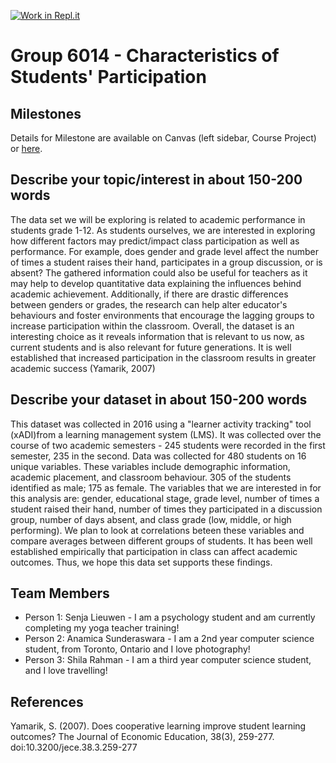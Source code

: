 [![Work in Repl.it](https://classroom.github.com/assets/work-in-replit-14baed9a392b3a25080506f3b7b6d57f295ec2978f6f33ec97e36a161684cbe9.svg)](https://classroom.github.com/online_ide?assignment_repo_id=312663&assignment_repo_type=GroupAssignmentRepo)
# Group 6014 - Characteristics of Students' Participation

## Milestones

Details for Milestone are available on Canvas (left sidebar, Course Project) or [here](https://firas.moosvi.com/courses/data301/project/milestone01.html).

## Describe your topic/interest in about 150-200 words

The data set we will be exploring is related to academic performance in students grade 1-12. As students ourselves, we are interested in exploring how different factors may predict/impact class participation as well as performance. For example, does gender and grade level affect the number of times a student raises their hand, participates in a group discussion, or is absent? The gathered information could also be useful for teachers as it may help to develop quantitative data explaining the influences behind academic achievement. Additionally, if there are drastic differences between genders or grades, the research can help alter educator's behaviours and foster environments that encourage the lagging groups to increase participation within the classroom. Overall, the dataset is an interesting choice as it reveals information that is relevant to us now, as current students and is also relevant for future generations. It is well established that increased participation in the classroom results in greater academic success (Yamarik, 2007)

## Describe your dataset in about 150-200 words

This dataset was collected in 2016 using a "learner activity tracking" tool (xADI)from a learning management system (LMS). It was collected over the course of two academic semesters - 245 students were recorded in the first semester, 235 in the second. Data was collected for 480 students on 16 unique variables. These variables include demographic information, academic placement, and classroom behaviour. 305 of the students identified as male; 175 as female. The variables that we are interested in for this analysis are: gender, educational stage, grade level, number of times a student raised their hand, number of times they participated in a discussion group, number of days absent, and class grade (low, middle, or high performing). We plan to look at correlations beteen these variables and compare averages between different groups of students. It has been well established empirically that participation in class can affect academic outcomes. Thus, we hope this data set supports these findings. 

## Team Members

- Person 1: Senja Lieuwen - I am a psychology student and am currently completing my yoga teacher training! 
- Person 2: Anamica Sunderaswara - I am a 2nd year computer science student, from Toronto, Ontario and I love photography!
- Person 3: Shila Rahman - I am a third year computer science student, and I love travelling!

## References
Yamarik, S. (2007). Does cooperative learning improve student learning outcomes? The Journal of Economic Education, 38(3), 259-277. doi:10.3200/jece.38.3.259-277

